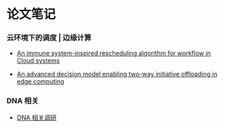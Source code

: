 # 论文笔记
 
### 云环境下的调度 | 边缘计算
+ [An immune system-inspired rescheduling algorithm for workflow in Cloud systems](./immune.md)

+ [An advanced decision model enabling two-way initiative offloading in edge computing](./edge_compute.md)

### DNA 相关

+ [DNA 相关调研](DNA_research.md)